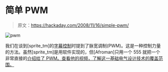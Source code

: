 # 简单 PWM

> 原文：<https://hackaday.com/2008/11/16/simple-pwm/>

![pwm](img/48cac37e0ab3878515d7b02d70b6fcc7.png "pwm")

我们在谈到[sprite_tm]的[字幕控制](http://hackaday.com/2008/11/14/overhauling-led-marquees/)时提到了脉宽调制(PWM)。这是一种控制力量的方法。虽然[sprite_tm]是用软件实现的，但[Afroman]只用一个 555 就把一个非常直接的[介绍给了 PWM。查看他的视频，了解这一基础电气设计技术的覆盖范围。](http://www.afrotechmods.com/groovy/PWM_tutorial/PWM_tutorial.htm)